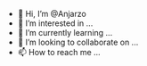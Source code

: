 - 👋 Hi, I’m @Anjarzo
- 👀 I’m interested in ...
- 🌱 I’m currently learning ...
- 💞️ I’m looking to collaborate on ...
- 📫 How to reach me ...

<!---
Anjarzo/Anjarzo is a ✨ special ✨ repository because its `README.md` (this file) appears on your GitHub profile.
You can click the Preview link to take a look at your changes.
--->
